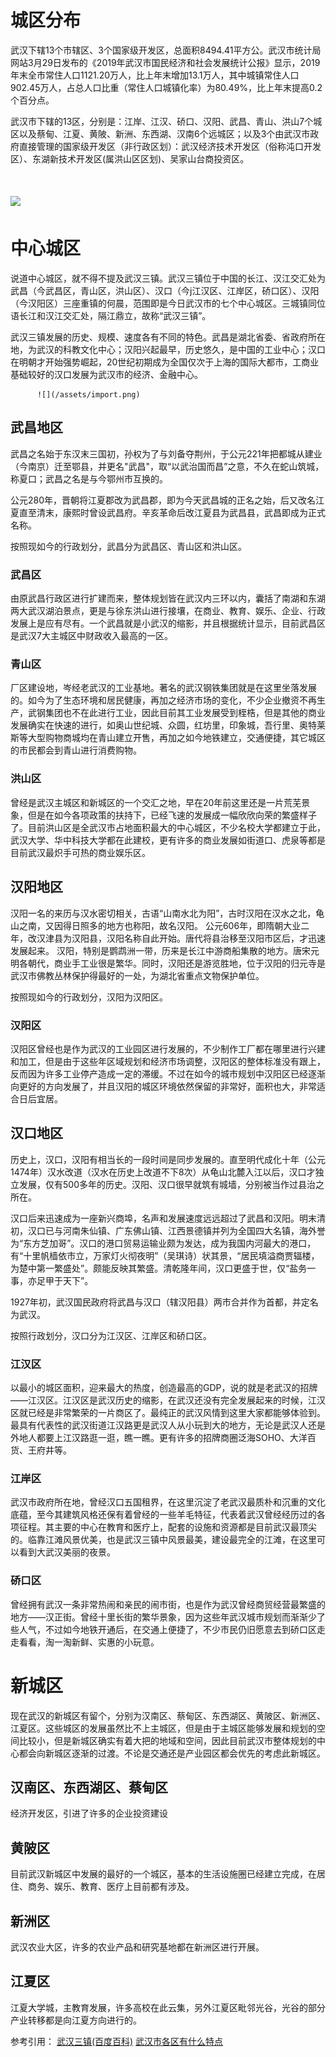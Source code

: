 # 城区分布

武汉下辖13个市辖区、3个国家级开发区，总面积8494.41平方公。武汉市统计局网站3月29日发布的《2019年武汉市国民经济和社会发展统计公报》显示，2019年末全市常住人口1121.20万人，比上年末增加13.1万人，其中城镇常住人口902.45万人，占总人口比重（常住人口城镇化率）为80.49%，比上年末提高0.2个百分点。

武汉市下辖的13区，分别是：江岸、江汉、硚口、汉阳、武昌、青山、洪山7个城区以及蔡甸、江夏、黄陂、新洲、东西湖、汉南6个远城区；以及3个由武汉市政府直接管理的国家级开发区（非行政区划）：武汉经济技术开发区（俗称沌口开发区）、东湖新技术开发区\(属洪山区区划\)、吴家山台商投资区。

# ![](/assets/武汉市地图政区版.jpg)

# 中心城区

说道中心城区，就不得不提及武汉三镇。武汉三镇位于中国的长江、汉江交汇处为武昌（今武昌区，青山区，洪山区）、汉口（今j江汉区、江岸区，硚口区）、汉阳（今汉阳区）三座重镇的何晨，范围即是今日武汉市的七个中心城区。三城镇同位语长江和汉江交汇处，隔江鼎立，故称“武汉三镇”。

武汉三镇发展的历史、规模、速度各有不同的特色。武昌是湖北省委、省政府所在地，为武汉的科教文化中心；汉阳兴起最早，历史悠久，是中国的工业中心；汉口在明朝才开始强势崛起，20世纪初期成为全国仅次于上海的国际大都市，工商业基础较好的汉口发展为武汉市的经济、金融中心。



          ![](/assets/import.png)



## 武昌地区

武昌之名始于东汉末三国初，孙权为了与刘备夺荆州，于公元221年把都城从建业（今南京）迁至鄂县，并更名"武昌"，取“以武治国而昌”之意，不久在蛇山筑城，称夏口；武昌之名是与今鄂州市互换的。

公元280年，晋朝将江夏郡改为武昌郡，即为今天武昌城的正名之始，后又改名江夏直至清末，康熙时曾设武昌府。辛亥革命后改江夏县为武昌县，武昌即成为正式名称。

按照现如今的行政划分，武昌分为武昌区、青山区和洪山区。

### 武昌区
由原武昌行政区进行扩建而来，整体规划皆在武汉内三环以内，囊括了南湖和东湖两大武汉湖泊景点，更是与徐东洪山进行接壤，在商业、教育、娱乐、企业、行政发展上是应有尽有。一个武昌就是小武汉的缩影，并且根据统计显示，目前武昌区是武汉7大主城区中财政收入最高的一区。

### 青山区
厂区建设地，岑经老武汉的工业基地。著名的武汉钢铁集团就是在这里坐落发展的。如今为了生态环境和居民健康，再加之经济市场的变化，不少企业撤资不再生产，武钢集团也不在此进行工业，因此目前其工业发展受到桎梏，但是其他的商业发展确实在快速的进行，如奥山世纪城、众圆，红坊里，印象城，吾行里、奥特莱斯等大型购物商城均在青山建立开售，再加之如今地铁建立，交通便捷，其它城区的市民都会到青山进行消费购物。

### 洪山区
曾经是武汉主城区和新城区的一个交汇之地，早在20年前这里还是一片荒芜景象，但是在如今各项政策的扶持下，已经飞速的发展成一幅欣欣向荣的繁盛样子了。目前洪山区是全武汉市占地面积最大的中心城区，不少名校大学都建立于此，武汉大学、华中科技大学都在此建校，更有许多的商业发展如街道口、虎泉等都是目前武汉最炽手可热的商业娱乐区。

## 汉阳地区
汉阳一名的来历与汉水密切相关，古语“山南水北为阳”，古时汉阳在汉水之北，龟山之南，又因得日照多的地方也称阳，故名汉阳。
公元606年，即隋朝大业二年，改汉津县为汉阳县，汉阳名称自此开始。唐代将县治移至汉阳市区后，才迅速发展起来。 
汉阳，特别是鹦鹉洲一带，历来是长江中游商船集散的地方。唐宋元明各朝代，商业手工业很是繁华。同时，汉阳还是游览胜地，位于汉阳的归元寺是武汉市佛教丛林保护得最好的一处，为湖北省重点文物保护单位。

按照现如今的行政划分，汉阳为汉阳区。

### 汉阳区
汉阳区曾经也是作为武汉的工业园区进行发展的，不少制作工厂都在哪里进行兴建和加工，但是由于这些年区域规划和经济市场调整，汉阳区的整体标准没有跟上，反而因为许多工业停产造成一定的滞缓。不过在如今的城市规划中汉阳区已经逐渐向更好的方向发展了，并且汉阳的城区环境依然保留的非常好，面积也大，非常适合日后宜居。

## 汉口地区
历史上，汉口，汉阳有相当长的一段时间是同步发展的。直至明代成化十年（公元1474年）汉水改道（汉水在历史上改道不下8次）从龟山北麓入江以后，汉口才独立发展，仅有500多年的历史。汉阳、汉口很早就筑有城墙，分别被当作过县治之所在。

汉口后来迅速成为一座新兴商埠，名声和发展速度远远超过了武昌和汉阳。明末清初，汉口已与河南朱仙镇、广东佛山镇、江西景德镇并列为全国四大名镇，海外誉为“东方芝加哥”。汉口的港口贸易运输业颇为发达，成为我国内河最大的港口，有“十里帆樯依市立，万家灯火彻夜明”（吴琪诗）状其景，“居民填溢商贾辐楼，为楚中第一繁盛处”。颇能反映其繁盛。清乾隆年间，汉口更盛于世，仅“盐务一事，亦足甲于天下”。

1927年初，武汉国民政府将武昌与汉口（辖汉阳县）两市合并作为首都，并定名为武汉。

按照行政划分，汉口分为江汉区、江岸区和硚口区。

### 江汉区
以最小的城区面积，迎来最大的热度，创造最高的GDP，说的就是老武汉的招牌——江汉区。江汉区是武汉历史的缩影，在武汉还没有完全发展起来的时候，江汉区就已经是非常繁荣的一片商区了。最纯正的武汉风情到这里大家都能够体验到。最具有代表性的武汉街道江汉路更是武汉人从小玩到大的地方，无论是武汉人还是外地人都要上江汉路逛一逛，瞧一瞧。更有许多的招牌商圈泛海SOHO、大洋百货、王府井等。

### 江岸区
武汉市政府所在地，曾经汉口五国租界，在这里沉淀了老武汉最质朴和沉重的文化底蕴，至今其建筑风格还保有着曾经的一些羊毛特征，代表着武汉曾经经历过的各项征程。其主要的中心在教育和医疗上，配套的设施和资源都是目前武汉最顶尖的。临靠江滩风景优美，也是武汉三镇中风景最美，建设最完全的江滩，在这里可以看到大武汉美丽的夜景。

### 硚口区
曾经拥有武汉一条非常热闹和亲民的闹市街，也是作为武汉曾经商贸经营最繁盛的地方——汉正街。曾经十里长街的繁华景象，因为这些年武汉城市规划而渐渐少了些人气，不过如今地铁开通后，在交通上便捷了，不少市民仍旧愿意去到硚口区走走看看，淘一淘新鲜、实惠的小玩意。

# 新城区
现在武汉的新城区有留个，分别为汉南区、蔡甸区、东西湖区、黄陂区、新洲区、江夏区。这些城区的发展虽然比不上主城区，但是由于主城区能够发展和规划的空间比较小，但是新城区确实有着大把的地域和空间，因此目前武汉市整体规划的中心都会向新城区逐渐的过渡。不论是交通还是产业园区都会优先的考虑此新城区。

## 汉南区、东西湖区、蔡甸区
经济开发区，引进了许多的企业投资建设

## 黄陂区
目前武汉新城区中发展的最好的一个城区，基本的生活设施圈已经建立完成，在居住、商务、娱乐、教育、医疗上目前都有涉及。

## 新洲区
武汉农业大区，许多的农业产品和研究基地都在新洲区进行开展。

## 江夏区
江夏大学城，主教育发展，许多高校在此云集，另外江夏区毗邻光谷，光谷的部分产业转移都是向江夏方向进行的。



参考引用：
[武汉三镇(百度百科)](https://baike.baidu.com/item/%E6%AD%A6%E6%B1%89%E4%B8%89%E9%95%87/3758321?fr=aladdin)
[武汉市各区有什么特点](http://www.wuhan.com/travel/21798.html)